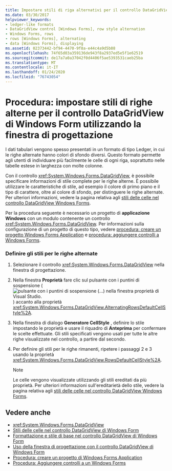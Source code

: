```yaml
---
title: Impostare stili di riga alternativi per il controllo DataGridView utilizzando la finestra di progettazione
ms.date: 03/30/2017
helpviewer_keywords:
- ledger-like formats
- DataGridView control [Windows Forms], row style alternation
- Windows Forms, rows
- rows [Windows Forms], alternating
- data [Windows Forms], displaying
ms.assetid: 02373442-bf94-4470-9f8a-e44c4a9d5b88
ms.openlocfilehash: 74f65d03a359136de943f8a2937ed5e5f1e62519
ms.sourcegitcommit: de17a7a0a37042f0d4406f5ae5393531caeb25ba
ms.translationtype: MT
ms.contentlocale: it-IT
ms.lasthandoff: 01/24/2020
ms.locfileid: "76743054"
---
```

# <a name="how-to-set-alternating-row-styles-for-the-windows-forms-datagridview-control-using-the-designer"></a>Procedura: impostare stili di righe alterne per il controllo DataGridView di Windows Form utilizzando la finestra di progettazione

I dati tabulari vengono spesso presentati in un formato di tipo Ledger, in cui le righe alternate hanno colori di sfondo diversi. Questo formato permette agli utenti di individuare più facilmente le celle di ogni riga, soprattutto nelle tabelle estese in larghezza con molte colonne.

Con il controllo <xref:System.Windows.Forms.DataGridView>, è possibile specificare informazioni di stile complete per le righe alterne. È possibile utilizzare le caratteristiche di stile, ad esempio il colore di primo piano e il tipo di carattere, oltre al colore di sfondo, per distinguere le righe alternate. Per ulteriori informazioni, vedere la pagina relativa agli [stili delle celle nel controllo DataGridView Windows Forms](cell-styles-in-the-windows-forms-datagridview-control.md).

Per la procedura seguente è necessario un progetto di **applicazione Windows** con un modulo contenente un controllo <xref:System.Windows.Forms.DataGridView>. Per informazioni sulla configurazione di un progetto di questo tipo, vedere [procedura: creare un progetto Windows Forms Application](/visualstudio/ide/step-1-create-a-windows-forms-application-project) e [procedura: aggiungere controlli a Windows Forms](how-to-add-controls-to-windows-forms.md).

### <a name="define-styles-for-alternating-rows"></a>Definire gli stili per le righe alternate

1. Selezionare il controllo <xref:System.Windows.Forms.DataGridView> nella finestra di progettazione.

2. Nella finestra **Proprietà** fare clic sul pulsante con i puntini di sospensione (![pulsante con i puntini di sospensione (...) nella finestra proprietà di Visual Studio.](./media/visual-studio-ellipsis-button.png)) accanto alla proprietà <xref:System.Windows.Forms.DataGridView.AlternatingRowsDefaultCellStyle%2A>.

3. Nella finestra di dialogo **Generatore CellStyle** , definire lo stile impostando le proprietà e usare il riquadro di **Anteprima** per confermare le scelte effettuate. Gli stili specificati vengono usati per tutte le altre righe visualizzate nel controllo, a partire dal secondo.

4. Per definire gli stili per le righe rimanenti, ripetere i passaggi 2 e 3 usando la proprietà <xref:System.Windows.Forms.DataGridView.RowsDefaultCellStyle%2A>.

    > [!NOTE]
    > Le celle vengono visualizzate utilizzando gli stili ereditati da più proprietà. Per ulteriori informazioni sull'ereditarietà dello stile, vedere la pagina relativa agli [stili delle celle nel controllo DataGridView Windows Forms](cell-styles-in-the-windows-forms-datagridview-control.md).

## <a name="see-also"></a>Vedere anche

- <xref:System.Windows.Forms.DataGridView>
- [Stili delle celle nel controllo DataGridView di Windows Form](cell-styles-in-the-windows-forms-datagridview-control.md)
- [Formattazione e stile di base nel controllo DataGridView di Windows Form](basic-formatting-and-styling-in-the-windows-forms-datagridview-control.md)
- [Uso della finestra di progettazione con il controllo DataGridView di Windows Form](using-the-designer-with-the-windows-forms-datagridview-control.md)
- [Procedura: creare un progetto di Windows Forms Application](/visualstudio/ide/step-1-create-a-windows-forms-application-project)
- [Procedura: Aggiungere controlli a un Windows Forms](how-to-add-controls-to-windows-forms.md)
